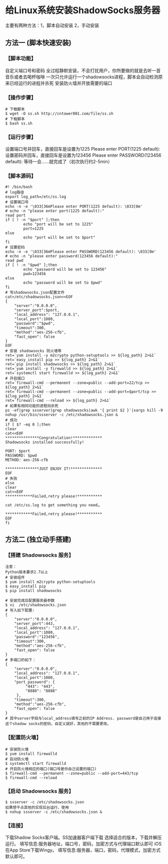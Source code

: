 # 给Linux系统安装ShadowSocks服务器

主要有两种方法：1，脚本自动安装 2，手动安装

## 方法一 (脚本快速安装)

### 【脚本功能】
自定义端口号和密码
全过程静默安装，不会打扰用户，你所要做的就是去听一首音乐或者去喝杯咖啡
一次只允许运行一个shadowsocks进程，脚本会自动检测原来已经运行的进程并杀死
安装防火墙并开放需要的端口

### 【操作步骤】
```
# 下载脚本
$ wget -O ss.sh http://cntower001.com/file/ss.sh
# 下载脚本
$ bash ss.sh
```

### 【运行步骤】
设置端口号并回车，直接回车是设置为1225
Please enter PORT(1225 default):
设置密码并回车，直接回车是设置为123456
Please enter PASSWORD(123456 default):
等待一会……就完成了（初次执行约2-5min）

### 【脚本源码】
```
#! /bin/bash
# log路径
export log_path=/etc/ss.log
# 设置端口号
echo -n -e '\033[36mPlease enter PORT(1225 default): \033[0m'
# echo -n "please enter port(1225 default):"
read port
if [ ! -n "$port" ];then
        echo "port will be set to 1225"
        port=1225
else
        echo "port will be set to $port"
fi
# 设置密码
echo -n -e '\033[36mPlease enter PASSWORD(123456 default): \033[0m'
# echo -n "please enter password(123456 default):"
read pwd
if [ ! -n "$pwd" ];then
        echo "password will be set to 123456"
        pwd=123456
else
        echo "password will be set to $pwd"
fi
# 写shadowsocks.json配置文件
cat>/etc/shadowsocks.json<<EOF
{
    "server":"0.0.0.0",
    "server_port":$port,
    "local_address": "127.0.0.1",
    "local_port":1080,
    "password":"$pwd",
    "timeout":300,
    "method":"aes-256-cfb",
    "fast_open": false
}
EOF
# 安装 shadowsocks 防火墙等
ret=`yum install -y m2crypto python-setuptools >> ${log_path} 2>&1`
ret=`easy_install pip >> ${log_path} 2>&1`
ret=`pip install shadowsocks >> ${log_path} 2>&1`
ret=`yum install -y firewalld >> ${log_path} 2>&1`
ret=`systemctl start firewalld >> ${log_path} 2>&1`
# 开启端口
ret=`firewall-cmd --permanent --zone=public --add-port=22/tcp >> ${log_path} 2>&1`
ret=`firewall-cmd --permanent --zone=public --add-port=$port/tcp >> ${log_path} 2>&1`
ret=`firewall-cmd --reload >> ${log_path} 2>&1`
# 如果有相同功能的进程则杀死
ps -ef|grep ssserver|grep shadowsocks|awk '{ print $2 }'|xargs kill -9
nohup /usr/bin/ssserver -c /etc/shadowsocks.json &
# 成功
if [ $? -eq 0 ];then
clear
cat<<EOF
***************Congratulation!*************
Shadowsocks installed successfully!

PORT: $port
PASSWORD: $pwd
METHOD: aes-256-cfb

***************JUST ENJOY IT!**************
EOF
# 失败
else
clear
cat<<EOF
************Failed,retry please!***********

cat /etc/ss.log to get something you need…

************Failed,retry please!***********
EOF
fi
```

## 方法二 (独立动手搭建)

### 【搭建 Shadowsocks 服务】
```
注意：
Python版本要求2.7以上
# 安装组件
$ yum install m2crypto python-setuptools
$ easy_install pip
$ pip install shadowsocks

# 安装完成后配置服务器参数
$ vi  /etc/shadowsocks.json
# 写入如下配置:
{
    "server":"0.0.0.0",
    "server_port":443,
    "local_address": "127.0.0.1",
    "local_port":1080,
    "password":"123456",
    "timeout":300,
    "method":"aes-256-cfb",
    "fast_open": false
}
# 多端口的如下：
{
    "server":"0.0.0.0",
    "local_address": "127.0.0.1",
    "local_port":1080,
    "port_password": {
         "443": "443",
         "8888": "8888"
     },
    "timeout":300,
    "method":"aes-256-cfb",
    "fast_open": false
}
# 其中server字段与local_address填写之前的IP Address. password是自己用于连接这个shadow socks的密码，自定义就好，其他的不需要更改。
```

### 【配置防火墙】
```
# 安装防火墙
$ yum install firewalld
# 启动防火墙
$ systemctl start firewalld
# 开启防火墙相应的端口(端口号是你自己设置的端口)
$ firewall-cmd --permanent --zone=public --add-port=443/tcp
$ firewall-cmd --reload
```

### 【启动 Shadowsocks 服务】
```
$ ssserver -c /etc/shadowsocks.json
如果想干点其他的实现后台运行，使用
$ nohup ssserver -c /etc/shadowsocks.json &
```

### 【连接】
下载Shadow Socks客户端。SS加速器客户端下载 
选择适合的版本，下载并解压运行。
填写信息:服务器地址，端口号，密码，加密方式与代理端口默认即可
iOS
在App Store下载Wingy。
填写信息:服务器，端口，密码，代理模式，加密方式默认即可。


